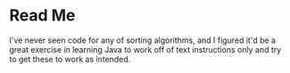# Read Me 

I've never seen code for any of sorting algorithms, and I figured it'd be a great exercise in learning Java to work off of text instructions only and try to get these to work as intended. 
